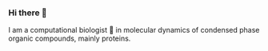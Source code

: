 ### Hi there 👋

I am a computational biologist 🌱 in molecular dynamics of condensed phase organic compounds, mainly proteins. 



<!--
**yerkoescalona/yerkoescalona** is a ✨ _special_ ✨ repository because its `README.md` (this file) appears on your GitHub profile.

Here are some ideas to get you started:
- 🔭 I’m looking for a job as a Computational Biologist, Computational Chemist or Data Scientist.
- 🌱 I’m currently learning machine learning.
- 👯 I’m looking to collaborate on the fields of Intrinsically Disorder Proteins (IDPs) and Liquid-Liquid Phase Separation (LLPS) using molecular dynamics (MD).
- 🔭 I’m currently working on ...
- 🌱 I’m currently learning ...
- 👯 I’m looking to collaborate on ...
- 🤔 I’m looking for help with ...
- 💬 Ask me about ...
- 📫 How to reach me: ...
- 😄 Pronouns: ...
- ⚡ Fun fact: ...
-->
